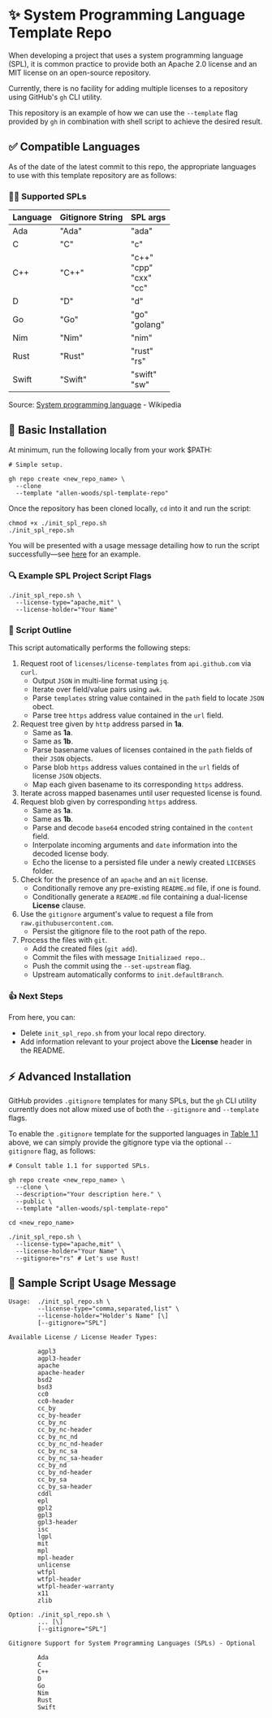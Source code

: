 # ✨ System Programming Language Template Repo

When developing a project that uses a system programming language (SPL), it is common practice to provide both an Apache 2.0 license and an MIT license on an open-source repository.

Currently, there is no facility for adding multiple licenses to a repository using GitHub's `gh` CLI utility.

This repository is an example of how we can use the `--template` flag provided by `gh` in combination with shell script to achieve the desired result.

## ✅ Compatible Languages

As of the date of the latest commit to this repo, the appropriate languages to use with this template repository are as follows:

### 🧑‍🔬 Supported SPLs

| Language | Gitignore String | SPL args                        |
| :------- | :--------------- | :------------------------------ |
| Ada      | "Ada"            | "ada"                           |
| C        | "C"              | "c"                             |
| C++      | "C++"            | "c++"<br>"cpp"<br>"cxx"<br>"cc" |
| D        | "D"              | "d"                             |
| Go       | "Go"             | "go"<br>"golang"                |
| Nim      | "Nim"            | "nim"                           |
| Rust     | "Rust"           | "rust"<br>"rs"                  |
| Swift    | "Swift"          | "swift"<br>"sw"                 |

Source: [System programming language](https://en.wikipedia.org/wiki/System_programming_language) - Wikipedia

## 🧸 Basic Installation

At minimum, run the following locally from your work $PATH:

```shell
# Simple setup.

gh repo create <new_repo_name> \
  --clone
  --template "allen-woods/spl-template-repo"
```

Once the repository has been cloned locally, `cd` into it and run the script:

```shell
chmod +x ./init_spl_repo.sh
./init_spl_repo.sh
```

You will be presented with a usage message detailing how to run the script successfully&mdash;see [here](#sample-script-usage-message) for an example.

### 🔍 Example SPL Project Script Flags

```shell
./init_spl_repo.sh \
  --license-type="apache,mit" \
  --license-holder="Your Name"
```

### 📖 Script Outline

This script automatically performs the following steps:

1. Request root of `licenses/license-templates` from `api.github.com` via `curl`.
   - Output `JSON` in multi-line format using `jq`.
   - Iterate over field/value pairs using `awk`.
   - Parse `templates` string value contained in the `path` field to locate `JSON` obect.
   - Parse tree `https` address value contained in the `url` field.
2. Request tree given by `http` address parsed in **1a**.
   - Same as **1a**.
   - Same as **1b**.
   - Parse basename values of licenses contained in the `path` fields of their `JSON` objects.
   - Parse blob `https` address values contained in the `url` fields of license `JSON` objects.
   - Map each given basename to its corresponding `https` address.
3. Iterate across mapped basenames until user requested license is found.
4. Request blob given by corresponding `https` address.
   - Same as **1a**.
   - Same as **1b**.
   - Parse and decode `base64` encoded string contained in the `content` field.
   - Interpolate incoming arguments and `date` information into the decoded license body.
   - Echo the license to a persisted file under a newly created `LICENSES` folder.
5. Check for the presence of an `apache` and an `mit` license.
   - Conditionally remove any pre-existing `README.md` file, if one is found.
   - Conditionally generate a `README.md` file containing a dual-license **License** clause.
6. Use the `gitignore` argument's value to request a file from `raw.githubusercontent.com`.
   - Persist the gitignore file to the root path of the repo.
7. Process the files with `git`.
   - Add the created files (`git add`).
   - Commit the files with message `Initializaed repo.`.
   - Push the commit using the `--set-upstream` flag.
   - Upstream automatically conforms to `init.defaultBranch`.

### 👍 Next Steps

From here, you can:

- Delete `init_spl_repo.sh` from your local repo directory.
- Add information relevant to your project above the **License** header in the README.

## ⚡️ Advanced Installation

GitHub provides `.gitignore` templates for many SPLs, but the `gh` CLI utility currently does not allow mixed use of both the `--gitignore` and `--template` flags.

To enable the `.gitignore` template for the supported languages in [Table 1.1](#supported-spls) above, we can simply provide the gitignore type via the optional `--gitignore` flag, as follows:

```shell
# Consult table 1.1 for supported SPLs.

gh repo create <new_repo_name> \
  --clone \
  --description="Your description here." \
  --public \
  --template "allen-woods/spl-template-repo"

cd <new_repo_name>

./init_spl_repo.sh \
  --license-type="apache,mit" \
  --license-holder="Your Name" \
  --gitignore="rs" # Let's use Rust!
```

## 🔬 Sample Script Usage Message

```shell
Usage:  ./init_spl_repo.sh \
        --license-type="comma,separated,list" \
        --license-holder="Holder's Name" [\]
        [--gitignore="SPL"]

Available License / License Header Types:

        agpl3
        agpl3-header
        apache
        apache-header
        bsd2
        bsd3
        cc0
        cc0-header
        cc_by
        cc_by-header
        cc_by_nc
        cc_by_nc-header
        cc_by_nc_nd
        cc_by_nc_nd-header
        cc_by_nc_sa
        cc_by_nc_sa-header
        cc_by_nd
        cc_by_nd-header
        cc_by_sa
        cc_by_sa-header
        cddl
        epl
        gpl2
        gpl3
        gpl3-header
        isc
        lgpl
        mit
        mpl
        mpl-header
        unlicense
        wtfpl
        wtfpl-header
        wtfpl-header-warranty
        x11
        zlib

Option: ./init_spl_repo.sh \
        ... [\]
        [--gitignore="SPL"]

Gitignore Support for System Programming Languages (SPLs) - Optional

        Ada
        C
        C++
        D
        Go
        Nim
        Rust
        Swift
```
